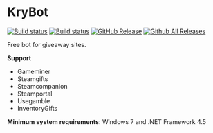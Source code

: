 # KryBot

[![Build status](https://ci.appveyor.com/api/projects/status/01vpmhw11qbv42j9/branch/master?svg=true&passingText=master%20-%20OK&failingText=master%20-%20Fails)](https://ci.appveyor.com/project/KriBetko/krybot/branch/master)
[![Build status](https://ci.appveyor.com/api/projects/status/01vpmhw11qbv42j9/branch/dev?svg=true&passingText=dev%20-%20OK&failingText=dev%20-%20Fails)](https://ci.appveyor.com/project/KriBetko/krybot/branch/dev)
[![GitHub Release](https://img.shields.io/github/release/KriBetko/KryBot.svg?label=Latest)](https://github.com/JustArchi/ArchiSteamFarm/releases/latest)
[![Github All Releases](https://img.shields.io/github/downloads/KriBetko/KryBot/total.svg?label=Downloads)](https://github.com/JustArchi/ArchiSteamFarm/releases)

Free bot for giveaway sites.

**Support**
* Gameminer
* Steamgifts
* Steamcompanion
* Steamportal
* Usegamble
* InventoryGifts


**Minimum system requirements**: Windows 7 and .NET Framework 4.5
